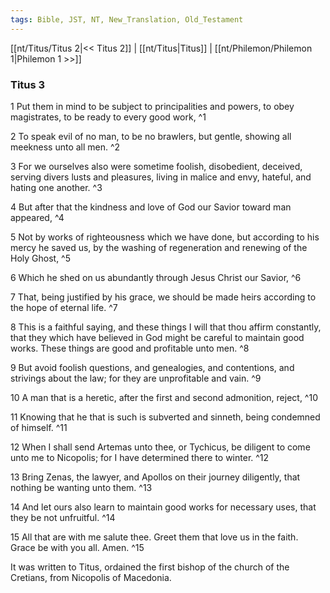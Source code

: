 ```yaml
---
tags: Bible, JST, NT, New_Translation, Old_Testament
---
```


[[nt/Titus/Titus 2|<< Titus 2]] | [[nt/Titus|Titus]] | [[nt/Philemon/Philemon 1|Philemon 1 >>]]

### Titus 3

1 Put them in mind to be subject to principalities and powers, to obey magistrates, to be ready to every good work,  ^1

2 To speak evil of no man, to be no brawlers, but gentle, showing all meekness unto all men.  ^2

3 For we ourselves also were sometime foolish, disobedient, deceived, serving divers lusts and pleasures, living in malice and envy, hateful, and hating one another.  ^3

4 But after that the kindness and love of God our Savior toward man appeared,  ^4

5 Not by works of righteousness which we have done, but according to his mercy he saved us, by the washing of regeneration and renewing of the Holy Ghost,  ^5

6 Which he shed on us abundantly through Jesus Christ our Savior,  ^6

7 That, being justified by his grace, we should be made heirs according to the hope of eternal life.  ^7

8 This is a faithful saying, and these things I will that thou affirm constantly, that they which have believed in God might be careful to maintain good works. These things are good and profitable unto men.  ^8

9 But avoid foolish questions, and genealogies, and contentions, and strivings about the law; for they are unprofitable and vain.  ^9

10 A man that is a heretic, after the first and second admonition, reject,  ^10

11 Knowing that he that is such is subverted and sinneth, being condemned of himself.  ^11

12 When I shall send Artemas unto thee, or Tychicus, be diligent to come unto me to Nicopolis; for I have determined there to winter.  ^12

13 Bring Zenas, the lawyer, and Apollos on their journey diligently, that nothing be wanting unto them.  ^13

14 And let ours also learn to maintain good works for necessary uses, that they be not unfruitful.  ^14

15 All that are with me salute thee. Greet them that love us in the faith. Grace be with you all. Amen.  ^15

 It was written to Titus, ordained the first bishop of the church of the Cretians, from Nicopolis of Macedonia. 

 
